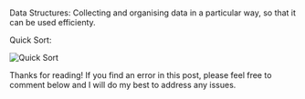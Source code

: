 # 

Data Structures:  Collecting and organising data in a particular way, so that it can be used efficienty.

Quick Sort:

![Quick Sort](https://upload.wikimedia.org/wikipedia/commons/6/6a/Sorting_quicksort_anim.gif)



Thanks for reading! If you find an error in this post, please feel free to comment below and I will do my best to address any issues.

